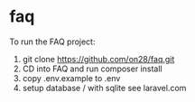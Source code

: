 # faq

To run the FAQ project:

1. git clone https://github.com/on28/faq.git
2. CD into FAQ and run composer install
3. copy .env.example to .env
4. setup database / with sqlite see laravel.com